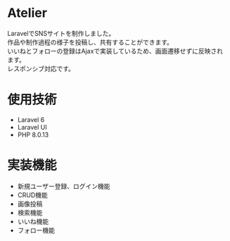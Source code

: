 # Atelier
LaravelでSNSサイトを制作しました。  
作品や制作過程の様子を投稿し、共有することができます。  
いいねとフォローの登録はAjaxで実装しているため、画面遷移せずに反映されます。  
レスポンシブ対応です。

# 使用技術
- Laravel 6 
 - Laravel UI
- PHP 8.0.13

# 実装機能
- 新規ユーザー登録、ログイン機能
- CRUD機能
- 画像投稿
- 検索機能
- いいね機能
- フォロー機能




